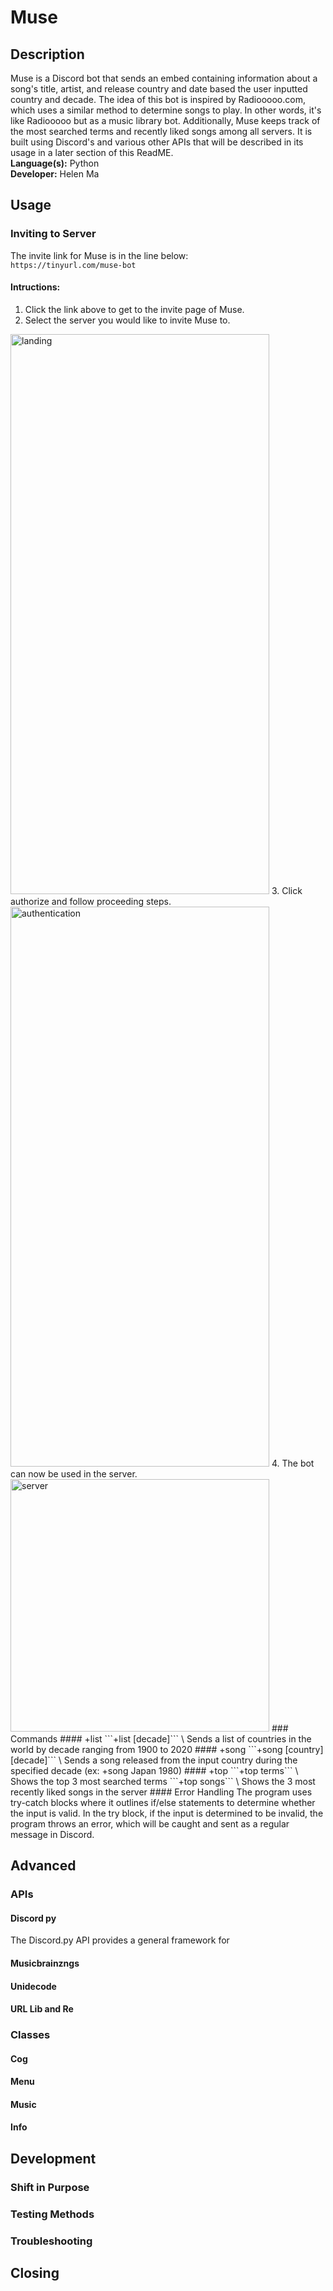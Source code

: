 # Muse

## Description
Muse is a Discord bot that sends an embed containing information about a song's title, artist, and release country and date based the user inputted country and decade.  The idea of this bot is inspired by Radiooooo.com, which uses a similar method to determine songs to play.  In other words, it's like Radiooooo but as a music library bot.  Additionally, Muse keeps track of the most searched terms and recently liked songs among all servers.  It is built using Discord's and various other APIs that will be described in its usage in a later section of this ReadME. \
**Language(s):** Python \
**Developer:** Helen Ma


## Usage
### Inviting to Server
The invite link for Muse is in the line below:\
```https://tinyurl.com/muse-bot```
#### Intructions:
1. Click the link above to get to the invite page of Muse.
2. Select the server you would like to invite Muse to.
<img src="https://i.imgur.com/lUXrmsT.png" alt="landing" width="414" height="896" />
3. Click authorize and follow proceeding steps.
<img src="https://i.imgur.com/Cm00s2c.png" alt="authentication" width="414" height="896" />
4. The bot can now be used in the server.
<img src="https://i.imgur.com/eJxFuKo.jpg" alt="server" width="414" height="404" />
### Commands
#### +list
```+list [decade]``` \
Sends a list of countries in the world by decade ranging from 1900 to 2020
#### +song
```+song [country] [decade]``` \
Sends a song released from the input country during the specified decade
(ex: +song Japan 1980)
#### +top
```+top terms``` \
Shows the top 3 most searched terms
```+top songs``` \
Shows the 3 most recently liked songs in the server
#### Error Handling
The program uses try-catch blocks where it outlines if/else statements to determine whether the input is valid.  In the try block, if the input is determined to be invalid, the program throws an error, which will be caught and sent as a regular message in Discord.

## Advanced
### APIs
#### Discord py
The Discord.py API provides a general framework for 
#### Musicbrainzngs
#### Unidecode
#### URL Lib and Re
### Classes
#### Cog
#### Menu
#### Music
#### Info

## Development 
### Shift in Purpose
### Testing Methods
### Troubleshooting

## Closing
